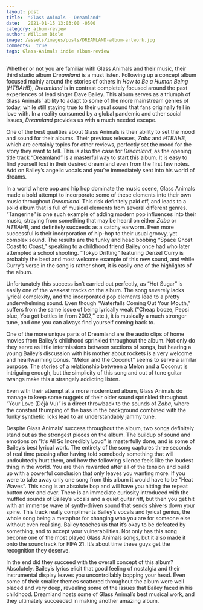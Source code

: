 ```yaml
---
layout: post
title:  "Glass Animals - Dreamland"
date:   2021-01-15 13:03:00 -0500
category: album-review
author: William Bidle
image: /assets/images/posts/DREAMLAND-album-artwork.jpg
comments:  true
tags: Glass-Animals indie album-review
---
```

Whether or not you are familiar with Glass Animals and their music, their third studio album _Dreamland_ is a must listen. Following up a concept album focused mainly around the stories of others in _How to Be a Human Being_ (_HTBAHB_), _Dreamland_ is in contrast completely focused around the past experiences of lead singer Dave Bailey. This album serves as a triumph of Glass Animals’ ability to adapt to some of the more mainstream genres of today, while still staying true to their usual sound that fans originally fell in love with. In a reality consumed by a global pandemic and other social issues, _Dreamland_ provides us with a much needed escape.

One of the best qualities about Glass Animals is their ability to set the mood and sound for their albums. Their previous releases, _Zaba_ and _HTBAHB_, which are certainly topics for other reviews, perfectly set the mood for the story they want to tell. This is also the case for _Dreamland_, as the opening title track “Dreamland” is a masterful way to start this album. It is easy to find yourself lost in their desired dreamland even from the first few notes. Add on Bailey’s angelic vocals and you’re immediately sent into his world of dreams.

In a world where pop and hip hop dominate the music scene, Glass Animals made a bold attempt to incorporate some of these elements into their own music throughout _Dreamland_. This risk definitely paid off, and leads to a solid album that is full of musical elements from several different genres. “Tangerine” is one such example of adding modern pop influences into their music, straying from something that may be heard on either _Zaba_ or _HTBAHB_, and definitely succeeds as a catchy earworm. Even more successful is their incorporation of hip-hop to their usual groovy, yet complex sound. The results are the funky and head bobbing “Space Ghost Coast to Coast,” speaking to a childhood friend Bailey once had who later attempted a school shooting. “Tokyo Drifting” featuring Denzel Curry is probably the best and most welcome example of this new sound, and while Curry’s verse in the song is rather short, it is easily one of the highlights of the album.

Unfortunately this success isn’t carried out perfectly, as “Hot Sugar” is easily one of the weakest tracks on the album. The song severely lacks lyrical complexity, and the incorporated pop elements lead to a pretty underwhelming sound. Even though “Waterfalls Coming Out Your Mouth,” suffers from the same issue of being lyrically weak (“Cheap booze, Pepsi blue, You got bottles in from 2002,” etc.), it is musically a much stronger tune, and one you can always find yourself coming back to.

One of the more unique parts of Dreamland are the audio clips of home movies from Bailey’s childhood sprinkled throughout the album. Not only do they serve as little intermissions between sections of songs, but hearing a young Bailey’s discussion with his mother about rockets is a very welcome and heartwarming bonus. “Melon and the Coconut” seems to serve a similar purpose. The stories of a relationship between a Melon and a Coconut is intriguing enough, but the simplicity of this song and out of tune guitar twangs make this a strangely addicting listen.

Even with their attempt at a more modernized album, Glass Animals do manage to keep some nuggets of their older sound sprinkled throughout. “Your Love (Déjà Vu)” is a direct throwback to the sounds of _Zaba_, where the constant thumping of the bass in the background combined with the funky synthetic licks lead to an understandably jammy tune.

Despite Glass Animals' success throughout the album, two songs definitely stand out as the strongest pieces on the album. The buildup of sound and emotions on “It’s All So Incredibly Loud” is masterfully done, and is some of Bailey’s best lyrical work. The entirety of the song captures three seconds of real time passing after having told somebody something that will undoubtedly hurt them, and how the following silence feels like the loudest thing in the world. You are then rewarded after all of the tension and build up with a powerful conclusion that only leaves you wanting more. If you were to take away only one song from this album it would have to be “Heat Waves”. This song is an absolute bop and will have you hitting the repeat button over and over. There is an immediate curiosity introduced with the muffled sounds of Bailey’s vocals and a quiet guitar riff, but then you get hit with an immense wave of synth-driven sound that sends shivers down your spine. This track really compliments Bailey’s vocals and lyrical genius, the whole song being a metaphor for changing who you are for someone else without even realising. Bailey teaches us that it’s okay to be defeated by something, and to accept your vulnerabilities. Not only has this song become one of the most played Glass Animals songs, but it also made it onto the soundtrack for FIFA 21. It’s about time these guys get the recognition they deserve.

In the end did they succeed with the overall concept of this album? Absolutely. Bailey’s lyrics elicit that good feeling of nostalgia and their instrumental display leaves you uncontrollably bopping your head. Even some of their smaller themes scattered throughout the album were well placed and very deep, revealing some of the issues that Bailey faced in his childhood. Dreamland hosts some of Glass Animal’s best musical work, and they ultimately succeeded in making another amazing album.
